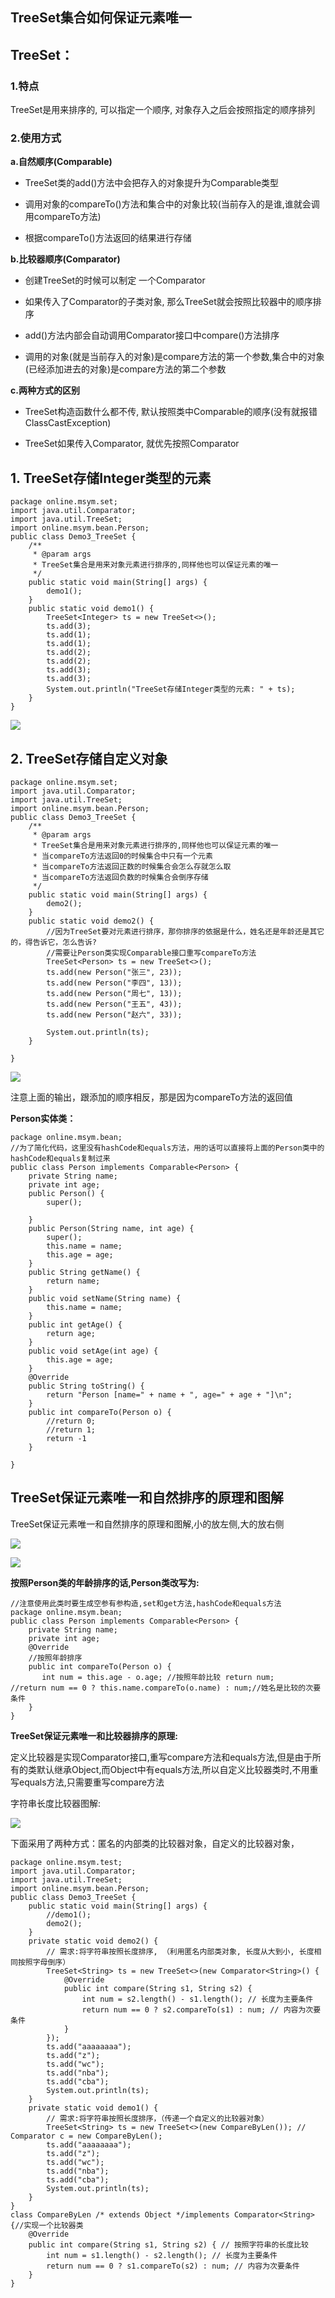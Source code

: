 ## TreeSet集合如何保证元素唯一


## TreeSet：

### 1.特点

TreeSet是用来排序的, 可以指定一个顺序, 对象存入之后会按照指定的顺序排列

### 2.使用方式

**a.自然顺序(Comparable)**

*   TreeSet类的add()方法中会把存入的对象提升为Comparable类型

*   调用对象的compareTo()方法和集合中的对象比较(当前存入的是谁,谁就会调用compareTo方法)

*   根据compareTo()方法返回的结果进行存储

**b.比较器顺序(Comparator)**

*   创建TreeSet的时候可以制定 一个Comparator

*   如果传入了Comparator的子类对象, 那么TreeSet就会按照比较器中的顺序排序

*   add()方法内部会自动调用Comparator接口中compare()方法排序

*   调用的对象(就是当前存入的对象)是compare方法的第一个参数,集合中的对象(已经添加进去的对象)是compare方法的第二个参数

**c.两种方式的区别**

*   TreeSet构造函数什么都不传, 默认按照类中Comparable的顺序(没有就报错ClassCastException)

*   TreeSet如果传入Comparator, 就优先按照Comparator

## 1\. TreeSet存储Integer类型的元素

```
package online.msym.set;
import java.util.Comparator;
import java.util.TreeSet;
import online.msym.bean.Person;
public class Demo3_TreeSet {
    /**
     * @param args
     * TreeSet集合是用来对象元素进行排序的,同样他也可以保证元素的唯一    
     */
    public static void main(String[] args) {
        demo1();        
    }
    public static void demo1() {
        TreeSet<Integer> ts = new TreeSet<>();
        ts.add(3);
        ts.add(1);
        ts.add(1);
        ts.add(2);
        ts.add(2);
        ts.add(3);
        ts.add(3);        
        System.out.println("TreeSet存储Integer类型的元素: " + ts);
    }
}
```

![](https://mmbiz.qpic.cn/mmbiz_jpg/JfTPiahTHJhq7GdnjvDGx9OicYMEibmOn97nGicgUhziaRfia06fXkKYHILEs6UmHt4lUQ4xl2QTwiaiaFRfEiaoZcIm8ibg/640?wx_fmt=jpeg&tp=webp&wxfrom=5&wx_lazy=1&wx_co=1)

## 2\. TreeSet存储自定义对象

```
package online.msym.set;
import java.util.Comparator;
import java.util.TreeSet;
import online.msym.bean.Person;
public class Demo3_TreeSet {
    /**
     * @param args
     * TreeSet集合是用来对象元素进行排序的,同样他也可以保证元素的唯一
     * 当compareTo方法返回0的时候集合中只有一个元素
     * 当compareTo方法返回正数的时候集合会怎么存就怎么取
     * 当compareTo方法返回负数的时候集合会倒序存储
     */
    public static void main(String[] args) {        
        demo2();        
    }
    public static void demo2() {
        //因为TreeSet要对元素进行排序，那你排序的依据是什么，姓名还是年龄还是其它的，得告诉它，怎么告诉?
        //需要让Person类实现Comparable接口重写compareTo方法
        TreeSet<Person> ts = new TreeSet<>();
        ts.add(new Person("张三", 23));
        ts.add(new Person("李四", 13));
        ts.add(new Person("周七", 13));
        ts.add(new Person("王五", 43));
        ts.add(new Person("赵六", 33));

        System.out.println(ts);
    }

}
```

![](https://mmbiz.qpic.cn/mmbiz_jpg/JfTPiahTHJhq7GdnjvDGx9OicYMEibmOn97hic8Jg4zenCPFq4X9Ungvb8NxhJCudr6hXRxeHIYYFLlLvIXTRFnsjw/640?wx_fmt=jpeg&tp=webp&wxfrom=5&wx_lazy=1&wx_co=1)

注意上面的输出，跟添加的顺序相反，那是因为compareTo方法的返回值

**Person实体类：**

```
package online.msym.bean;
//为了简化代码，这里没有hashCode和equals方法，用的话可以直接将上面的Person类中的hashCode和equals复制过来
public class Person implements Comparable<Person> {
    private String name;
    private int age;
    public Person() {
        super();

    }
    public Person(String name, int age) {
        super();
        this.name = name;
        this.age = age;
    }
    public String getName() {
        return name;
    }
    public void setName(String name) {
        this.name = name;
    }
    public int getAge() {
        return age;
    }
    public void setAge(int age) {
        this.age = age;
    }
    @Override
    public String toString() {
        return "Person [name=" + name + ", age=" + age + "]\n";
    }        
    public int compareTo(Person o) {
        //return 0;
        //return 1;
        return -1
    }

}
```

## TreeSet保证元素唯一和自然排序的原理和图解

TreeSet保证元素唯一和自然排序的原理和图解,小的放左侧,大的放右侧

![](https://mmbiz.qpic.cn/mmbiz_jpg/JfTPiahTHJhq7GdnjvDGx9OicYMEibmOn97y2whcxBPMIpqLOibibnE0FKwgibr1fcOCaAFx3165wyiatZia0v6gPU5jWQ/640?wx_fmt=jpeg&tp=webp&wxfrom=5&wx_lazy=1&wx_co=1)

![](https://mmbiz.qpic.cn/mmbiz_jpg/JfTPiahTHJhq7GdnjvDGx9OicYMEibmOn97oib4Lez3DomW6ia8BJCzBPI0oT2CmmQFsdPViaRAZ7slNJegK2pPJ0nibA/640?wx_fmt=jpeg&tp=webp&wxfrom=5&wx_lazy=1&wx_co=1)

**按照Person类的年龄排序的话,Person类改写为:**

```
//注意使用此类时要生成空参有参构造,set和get方法,hashCode和equals方法
package online.msym.bean;
public class Person implements Comparable<Person> {
    private String name;
    private int age;    
    @Override
    //按照年龄排序
    public int compareTo(Person o) {
       int num = this.age - o.age; //按照年龄比较 return num;     //return num == 0 ? this.name.compareTo(o.name) : num;//姓名是比较的次要条件
    }    
}
```

**TreeSet保证元素唯一和比较器排序的原理:**

定义比较器是实现Comparator接口,重写compare方法和equals方法,但是由于所有的类默认继承Object,而Object中有equals方法,所以自定义比较器类时,不用重写equals方法,只需要重写compare方法

字符串长度比较器图解:

![](https://mmbiz.qpic.cn/mmbiz_jpg/JfTPiahTHJhq7GdnjvDGx9OicYMEibmOn97cCbTSfO84FIGlliaBcTBmibnhW7k5O2B6XFoBYick3kH9niatefC6yAUnQ/640?wx_fmt=jpeg&tp=webp&wxfrom=5&wx_lazy=1&wx_co=1)

下面采用了两种方式：匿名的内部类的比较器对象，自定义的比较器对象，

```
package online.msym.test;
import java.util.Comparator;
import java.util.TreeSet;
import online.msym.bean.Person;
public class Demo3_TreeSet {
    public static void main(String[] args) {
        //demo1();
        demo2();
    }
    private static void demo2() {
        // 需求:将字符串按照长度排序, （利用匿名内部类对象, 长度从大到小, 长度相同按照字母倒序）
        TreeSet<String> ts = new TreeSet<>(new Comparator<String>() {
            @Override
            public int compare(String s1, String s2) {
                int num = s2.length() - s1.length(); // 长度为主要条件
                return num == 0 ? s2.compareTo(s1) : num; // 内容为次要条件
            }
        }); 
        ts.add("aaaaaaaa");
        ts.add("z");
        ts.add("wc");
        ts.add("nba");
        ts.add("cba");
        System.out.println(ts);
    }
    private static void demo1() {
        // 需求:将字符串按照长度排序，（传递一个自定义的比较器对象）
        TreeSet<String> ts = new TreeSet<>(new CompareByLen()); // Comparator c = new CompareByLen();
        ts.add("aaaaaaaa");
        ts.add("z");
        ts.add("wc");
        ts.add("nba");
        ts.add("cba");
        System.out.println(ts);
    }
}
class CompareByLen /* extends Object */implements Comparator<String> {//实现一个比较器类
    @Override
    public int compare(String s1, String s2) { // 按照字符串的长度比较
        int num = s1.length() - s2.length(); // 长度为主要条件
        return num == 0 ? s1.compareTo(s2) : num; // 内容为次要条件
    }
}
```